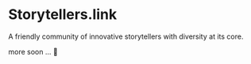 Storytellers.link
===

A friendly community of innovative storytellers with diversity at its core.

more soon ... 🚀